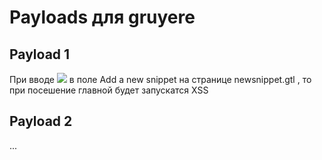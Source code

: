 # Payloads для gruyere

## Payload 1

При вводе <img src="image.jpg" onerror="alert('XSS');"> в поле Add a new snippet на странице newsnippet.gtl , то при посешение главной будет запускатся XSS 

## Payload 2



...

